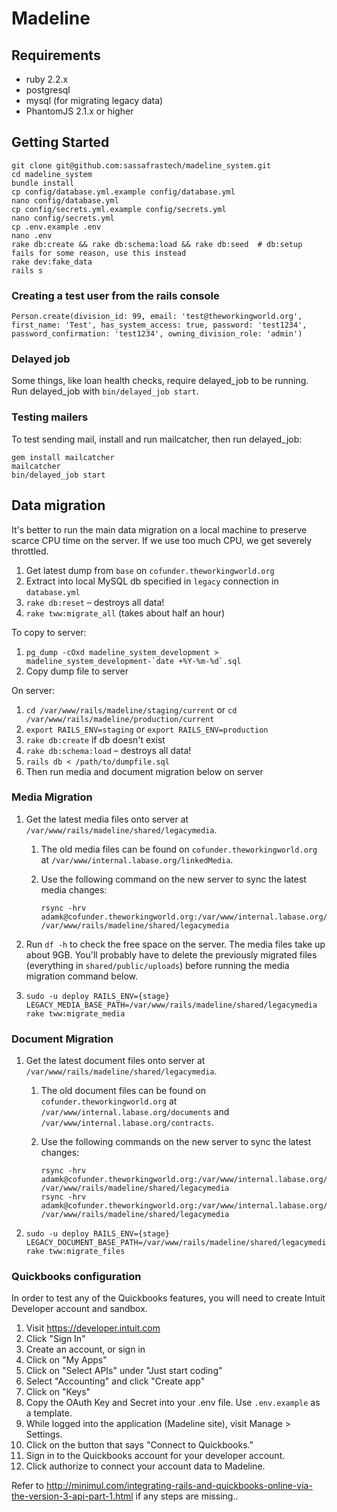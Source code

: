 # Madeline

## Requirements
* ruby 2.2.x
* postgresql
* mysql (for migrating legacy data)
* PhantomJS 2.1.x or higher

## Getting Started
    git clone git@github.com:sassafrastech/madeline_system.git
    cd madeline_system
    bundle install
    cp config/database.yml.example config/database.yml
    nano config/database.yml
    cp config/secrets.yml.example config/secrets.yml
    nano config/secrets.yml
    cp .env.example .env
    nano .env
    rake db:create && rake db:schema:load && rake db:seed  # db:setup fails for some reason, use this instead
    rake dev:fake_data
    rails s

### Creating a test user from the rails console
    Person.create(division_id: 99, email: 'test@theworkingworld.org', first_name: 'Test', has_system_access: true, password: 'test1234', password_confirmation: 'test1234', owning_division_role: 'admin')

### Delayed job

Some things, like loan health checks, require delayed_job to be running. Run delayed_job with `bin/delayed_job start`.

### Testing mailers

To test sending mail, install and run mailcatcher, then run delayed_job:

```
gem install mailcatcher
mailcatcher
bin/delayed_job start
```

## Data migration

It's better to run the main data migration on a local machine to preserve scarce CPU time on the server. If we use too much CPU, we get severely throttled.

1. Get latest dump from `base` on `cofunder.theworkingworld.org`
2. Extract into local MySQL db specified in `legacy` connection in `database.yml`
3. `rake db:reset` – destroys all data!
4. `rake tww:migrate_all` (takes about half an hour)

To copy to server:

1. ``pg_dump -cOxd madeline_system_development > madeline_system_development-`date +%Y-%m-%d`.sql``
2. Copy dump file to server

On server:

1.  `cd /var/www/rails/madeline/staging/current` or `cd /var/www/rails/madeline/production/current`
2.  `export RAILS_ENV=staging` or `export RAILS_ENV=production`
3.  `rake db:create`  if db doesn't exist
4.  `rake db:schema:load` – destroys all data!
5.  `rails db < /path/to/dumpfile.sql`
6.  Then run media and document migration below on server

### Media Migration

1.  Get the latest media files onto server at `/var/www/rails/madeline/shared/legacymedia`.

    1.  The old media files can be found on `cofunder.theworkingworld.org` at `/var/www/internal.labase.org/linkedMedia`.

    2.  Use the following command on the new server to sync the latest media changes:

        ```
        rsync -hrv adamk@cofunder.theworkingworld.org:/var/www/internal.labase.org/linkedMedia /var/www/rails/madeline/shared/legacymedia
        ```

2.  Run `df -h` to check the free space on the server. The media files take up about 9GB. You'll probably have to delete the previously migrated files (everything in `shared/public/uploads`) before running the media migration command below.

3.  ```
    sudo -u deploy RAILS_ENV={stage} LEGACY_MEDIA_BASE_PATH=/var/www/rails/madeline/shared/legacymedia rake tww:migrate_media
    ```

### Document Migration

1.  Get the latest document files onto server at `/var/www/rails/madeline/shared/legacymedia`.

    1.  The old document files can be found on `cofunder.theworkingworld.org` at `/var/www/internal.labase.org/documents` and `/var/www/internal.labase.org/contracts`.

    2.  Use the following commands on the new server to sync the latest changes:

        ```
        rsync -hrv adamk@cofunder.theworkingworld.org:/var/www/internal.labase.org/documents /var/www/rails/madeline/shared/legacymedia
        rsync -hrv adamk@cofunder.theworkingworld.org:/var/www/internal.labase.org/contracts /var/www/rails/madeline/shared/legacymedia
        ```

2.  ```
    sudo -u deploy RAILS_ENV={stage} LEGACY_DOCUMENT_BASE_PATH=/var/www/rails/madeline/shared/legacymedia rake tww:migrate_files
    ```

### Quickbooks configuration

In order to test any of the Quickbooks features, you will need to create Intuit Developer account and sandbox.

1. Visit https://developer.intuit.com
1. Click "Sign In"
1. Create an account, or sign in
1. Click on "My Apps"
1. Click on "Select APIs" under "Just start coding"
1. Select "Accounting" and click "Create app"
1. Click on "Keys"
1. Copy the OAuth Key and Secret into your .env file. Use `.env.example` as a template.
1. While logged into the application (Madeline site), visit Manage > Settings.
1. Click on the button that says "Connect to Quickbooks."
1. Sign in to the Quickbooks account for your developer account.
1. Click authorize to connect your account data to Madeline.

Refer to http://minimul.com/integrating-rails-and-quickbooks-online-via-the-version-3-api-part-1.html if any steps are missing..
